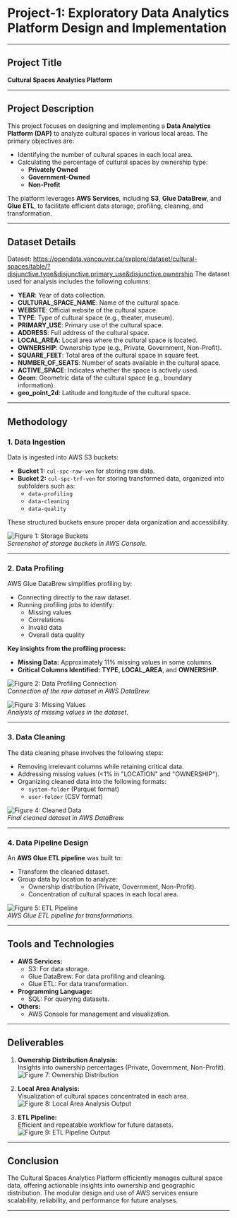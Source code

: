 # **Project-1: Exploratory Data Analytics Platform Design and Implementation**

---

## **Project Title**
**Cultural Spaces Analytics Platform**

---

## **Project Description**
This project focuses on designing and implementing a **Data Analytics Platform (DAP)** to analyze cultural spaces in various local areas. The primary objectives are:  
- Identifying the number of cultural spaces in each local area.  
- Calculating the percentage of cultural spaces by ownership type:  
  - **Privately Owned**  
  - **Government-Owned**  
  - **Non-Profit**  

The platform leverages **AWS Services**, including **S3**, **Glue DataBrew**, and **Glue ETL**, to facilitate efficient data storage, profiling, cleaning, and transformation.  

---

## **Dataset Details**
Dataset: https://opendata.vancouver.ca/explore/dataset/cultural-spaces/table/?disjunctive.type&disjunctive.primary_use&disjunctive.ownership
The dataset used for analysis includes the following columns:  
- **YEAR**: Year of data collection.  
- **CULTURAL_SPACE_NAME**: Name of the cultural space.  
- **WEBSITE**: Official website of the cultural space.  
- **TYPE**: Type of cultural space (e.g., theater, museum).  
- **PRIMARY_USE**: Primary use of the cultural space.  
- **ADDRESS**: Full address of the cultural space.  
- **LOCAL_AREA**: Local area where the cultural space is located.  
- **OWNERSHIP**: Ownership type (e.g., Private, Government, Non-Profit).  
- **SQUARE_FEET**: Total area of the cultural space in square feet.  
- **NUMBER_OF_SEATS**: Number of seats available in the cultural space.  
- **ACTIVE_SPACE**: Indicates whether the space is actively used.  
- **Geom**: Geometric data of the cultural space (e.g., boundary information).  
- **geo_point_2d**: Latitude and longitude of the cultural space.  

---

## **Methodology**

### **1. Data Ingestion**
Data is ingested into AWS S3 buckets:  
- **Bucket 1:** `cul-spc-raw-ven` for storing raw data.  
- **Bucket 2:** `cul-spc-trf-ven` for storing transformed data, organized into subfolders such as:  
  - `data-profiling`  
  - `data-cleaning`  
  - `data-quality`  

These structured buckets ensure proper data organization and accessibility.  

![Figure 1: Storage Buckets](storage.png)  
*Screenshot of storage buckets in AWS Console.*  

---

### **2. Data Profiling**
AWS Glue DataBrew simplifies profiling by:  
- Connecting directly to the raw dataset.  
- Running profiling jobs to identify:  
  - Missing values  
  - Correlations  
  - Invalid data  
  - Overall data quality  

**Key insights from the profiling process:**  
- **Missing Data:** Approximately 11% missing values in some columns.  
- **Critical Columns Identified:** **TYPE**, **LOCAL_AREA**, and **OWNERSHIP**.  

![Figure 2: Data Profiling Connection](Profile.png)  
*Connection of the raw dataset in AWS DataBrew.*  

![Figure 3: Missing Values](missing_values.png)  
*Analysis of missing values in the dataset.*  

---

### **3. Data Cleaning**
The data cleaning phase involves the following steps:  
- Removing irrelevant columns while retaining critical data.  
- Addressing missing values (<1% in "LOCATION" and "OWNERSHIP").  
- Organizing cleaned data into the following formats:  
  - `system-folder` (Parquet format)  
  - `user-folder` (CSV format)  

![Figure 4: Cleaned Data](cleaned_data.png)  
*Final cleaned dataset in AWS DataBrew.*  

---

### **4. Data Pipeline Design**
An **AWS Glue ETL pipeline** was built to:  
- Transform the cleaned dataset.  
- Group data by location to analyze:  
  - Ownership distribution (Private, Government, Non-Profit).  
  - Concentration of cultural spaces in each local area.  

![Figure 5: ETL Pipeline](etl.png)  
*AWS Glue ETL pipeline for transformations.*  

---

## **Tools and Technologies**
- **AWS Services:**  
  - S3: For data storage.  
  - Glue DataBrew: For data profiling and cleaning.  
  - Glue ETL: For data transformation.  
- **Programming Language:**  
  - SQL: For querying datasets.  
- **Others:**  
  - AWS Console for management and visualization.  

---

## **Deliverables**
1. **Ownership Distribution Analysis:**  
   Insights into ownership percentages (Private, Government, Non-Profit).  
   ![Figure 7: Ownership Distribution](owner_dis.png)  

2. **Local Area Analysis:**  
   Visualization of cultural spaces concentrated in each area.  
   ![Figure 8: Local Area Analysis Output](loca_area_ooutput.png)  

3. **ETL Pipeline:**  
   Efficient and repeatable workflow for future datasets.  
   ![Figure 9: ETL Pipeline Output](etl.png)  

---

## **Conclusion**
The Cultural Spaces Analytics Platform efficiently manages cultural space data, offering actionable insights into ownership and geographic distribution. The modular design and use of AWS services ensure scalability, reliability, and performance for future analyses.  

---
